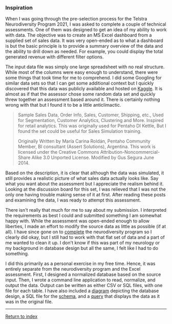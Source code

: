 ### Inspiration
When I was going through the pre-selection process for the Telstra Neurodiversity Program 2021, I was asked to complete a couple of technical assessments. One of them was designed to get an idea of my ability to work with data. The objective was to create an MS Excel dashboard from a supplied set of sales data. It was very open-ended as to what a dashboard is but the basic principle is to provide a summary overview of the data and the ability to drill down as needed. For example, you could display the total generated revenue with different filter options.

The input data file was simply one large spreadsheet with no real structure. While most of the columns were easy enough to understand, there were some things that took time for me to comprehend. I did some Googling for similar data sets so that I can get some additional context but I quickly discovered that this data was publicly available and hosted on [Kaggle](https://www.kaggle.com/kyanyoga/sample-sales-data). It is almost as if that the assessor chose some random data set and quickly threw together an assessment based around it. There is certainly nothing wrong with that but I found it to be a little anticlimactic.

> Sample Sales Data, Order Info, Sales, Customer, Shipping, etc., Used for Segmentation, Customer Analytics, Clustering and More. Inspired for retail analytics. This was originally used for Pentaho DI Kettle, But I found the set could be useful for Sales Simulation training.
> 
> Originally Written by María Carina Roldán, Pentaho Community Member, BI consultant (Assert Solutions), Argentina. This work is licensed under the Creative Commons Attribution-Noncommercial-Share Alike 3.0 Unported License. Modified by Gus Segura June 2014.

Based on the description, it is clear that although the data was simulated, it still provides a realistic picture of what sales data actually looks like. Say what you want about the assessment but I appreciate the realism behind it. Looking at the discussion board for this set, I was relieved that I was not the only one having trouble making sense of it at first. After reading these posts and examining the data, I was ready to attempt this assessment.

There isn't really that much for me to say about my submission. I interpreted the requirements as best I could and submitted something I am somewhat happy with. While the assessment was open-ended enough to allow liberties, I made an effort to modify the source data as little as possible (if at all). I have since gone on to [complete](https://github.com/tjohnston-softdev/telstra-neurodiv-net-soft-eng-21) the neurodiversity program so I clearly did okay, but I still had to work with that flat set of data and a part of me wanted to clean it up. I don't know if this was part of my neurology or my background in database design but all the same, I felt like I had to do something.

I did this primarily as a personal exercise in my free time. Hence, it was entirely separate from the neurodiversity program and the Excel assessment. First, I designed a normalized database based on the source input. Then, I wrote a command line application to read, normalize, and output the data. Output can be written as either CSV or SQL files, with one file for each table. I have also included a [diagram](../relational-diagram/sales.svg) depicting the database design, a SQL file for the [schema](../schema.sql), and a [query](../sales_data_query.sql) that displays the data as it was in the original file.

---

[Return to index](../readme.md)